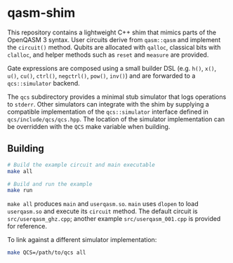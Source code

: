 # qasm-shim

This repository contains a lightweight C++ shim that mimics parts of the
OpenQASM 3 syntax. User circuits derive from `qasm::qasm` and implement
the `circuit()` method. Qubits are allocated with `qalloc`, classical bits
with `clalloc`, and helper methods such as `reset` and `measure` are provided.

Gate expressions are composed using a small builder DSL (e.g. `h()`,
`x()`, `u()`, `cu()`, `ctrl()`, `negctrl()`, `pow()`, `inv()`) and are
forwarded to a `qcs::simulator` backend.

The `qcs` subdirectory provides a minimal stub simulator that logs
operations to `stderr`. Other simulators can integrate with the shim by
supplying a compatible implementation of the `qcs::simulator` interface
defined in `qcs/include/qcs/qcs.hpp`. The location of the simulator
implementation can be overridden with the `QCS` make variable when building.

## Building

```sh
# Build the example circuit and main executable
make all

# Build and run the example
make run
```

`make all` produces `main` and `userqasm.so`. `main` uses `dlopen` to load
`userqasm.so` and execute its `circuit` method. The default circuit is
`src/userqasm_ghz.cpp`; another example `src/userqasm_001.cpp` is provided
for reference.

To link against a different simulator implementation:

```sh
make QCS=/path/to/qcs all
```
